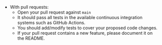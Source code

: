 - With pull requests:
  - Open your pull request against `main`  
  - It should pass all tests in the available continuous integration systems such as GitHub Actions.
  - You should add/modify tests to cover your proposed code changes.
  - If your pull request contains a new feature, please document it on the README.